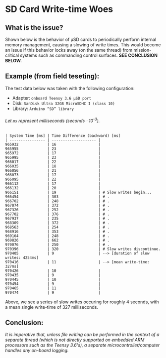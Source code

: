 # SD Card Write-time Woes

## What is the issue?
Shown below is the behavior of μSD cards to periodically perform internal memory management, causing a slowing of write times. This would become an issue if this behavior locks away (on the same thread) from mission-critical systems such as commanding control surfaces. **SEE CONCLUSION BELOW.**


## Example (from field teseting):
The test data below was taken with the following configuration:
+ Adapter:  `onboard Teensy 3.6 μSD port`
+ Disk:     `SanDisk Ultra 32GB MicroSDHC I (class 10)`
+ Library:  `Arduino “SD” library`

###### Let `ms` represent milliseconds (seconds ⋅ 10<sup>-3</sup>).

```
| System Time [ms] | Time Difference (backward) [ms]
| ---------------- | -------------------- | 
965932             | 16                   |
965955             | 23                   |
965972             | 17                   | 
965995             | 23                   | 
966017             | 22                   | 
966035             | 18                   | 
966056             | 21                   | 
966073             | 17                   | 
966095             | 22                   | 
966112             | 17                   | 
966132             | 20                   | 
966151             | 19                   | # Slow writes begin...
966454             | 303                  | # .
966702             | 248                  | # .
967074             | 372                  | # .
967326             | 252                  | # .
967702             | 376                  | # .
967937             | 235                  | # .
968309             | 372                  | # .
968563             | 254                  | # .
968916             | 353                  | # .
969164             | 248                  | # .
969826             | 662                  | # .
970076             | 250                  | # .
970396             | 320                  | # Slow writes discontinue.
970405             | 9                    | --> [duration of slow writes: 4254ms]
970416             | 11                   | --> [mean write-time: 327ms]
970426             | 10                   | 
970435             | 9                    | 
970445             | 10                   | 
970454             | 9                    | 
970465             | 11                   | 
970474             | 9                    |
```
Above, we see a series of slow writes occuring for roughly 4 seconds, with a mean single write-time of 327 milliseconds.

## Conclusion:
_It is imperative that, unless file writing can be performed in the context of a separate thread (which is not directly supported on embedded ARM processors such as the Teensy 3.6's), a separate microcontroller/computer handles any on-board logging._
